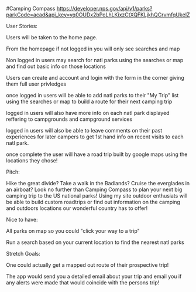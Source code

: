 #Camping Compass
https://developer.nps.gov/api/v1/parks?parkCode=acad&api_key=yq0OUDx2bPoLhLKixzCtXQFKLjkhQCrvmfqUkeIZ


User Stories:

Users will be taken to the home page.

From the homepage if not logged in you will only see searches and map

Non logged in users may search for natl parks using the searches or map and find out basic info on those locations


Users can create and account and login with the form in the corner giving them full user privledges


once logged in users will be able to add natl parks to their "My Trip" list using the searches or map to build a route for their next camping trip

logged in users will also have more info on each natl park displayed reffering to campgrounds and campground services

logged in users will also be able to leave comments on their past experiences for later campers to get 1st hand info on recent visits to each natl park.

once complete the user will have a road trip built by google maps using the locations they chose!


Pitch:

Hike the great divide? Take a walk in the Badlands? Cruise the everglades in an airboat? Look no further than Camping Compass to plan your next big camping trip to the US national parks! Using my site outdoor enthusiats will be able to build custom roadtrips or find out information on the camping and outdoors locations our wonderful country has to offer!



Nice to have:

All parks on map so you could "click your way to a trip"

Run a search based on your current location to find the nearest natl parks


Stretch Goals:

One could actually get a mapped out route of their prospective trip!

The app would send you a detailed email about your trip and email you if any alerts were made that would coincide with the persons trip!










